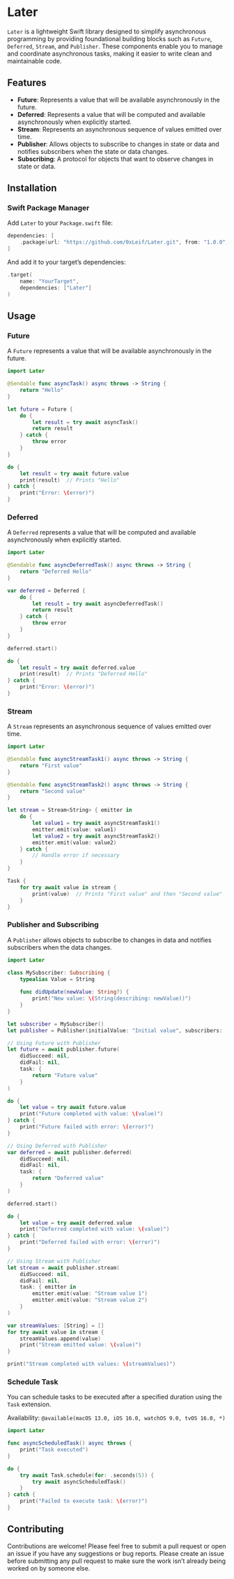 # Later

`Later` is a lightweight Swift library designed to simplify asynchronous programming by providing foundational building blocks such as `Future`, `Deferred`, `Stream`, and `Publisher`. These components enable you to manage and coordinate asynchronous tasks, making it easier to write clean and maintainable code.

## Features

- **Future**: Represents a value that will be available asynchronously in the future.
- **Deferred**: Represents a value that will be computed and available asynchronously when explicitly started.
- **Stream**: Represents an asynchronous sequence of values emitted over time.
- **Publisher**: Allows objects to subscribe to changes in state or data and notifies subscribers when the state or data changes.
- **Subscribing**: A protocol for objects that want to observe changes in state or data.

## Installation

### Swift Package Manager

Add `Later` to your `Package.swift` file:

```swift
dependencies: [
    .package(url: "https://github.com/0xLeif/Later.git", from: "1.0.0")
]
```

And add it to your target’s dependencies:

```swift
.target(
    name: "YourTarget",
    dependencies: ["Later"]
)
```

## Usage

### Future

A `Future` represents a value that will be available asynchronously in the future.

```swift
import Later

@Sendable func asyncTask() async throws -> String {
    return "Hello"
}

let future = Future {
    do {
        let result = try await asyncTask()
        return result
    } catch {
        throw error
    }
}

do {
    let result = try await future.value
    print(result)  // Prints "Hello"
} catch {
    print("Error: \(error)")
}
```

### Deferred

A `Deferred` represents a value that will be computed and available asynchronously when explicitly started.

```swift
import Later

@Sendable func asyncDeferredTask() async throws -> String {
    return "Deferred Hello"
}

var deferred = Deferred {
    do {
        let result = try await asyncDeferredTask()
        return result
    } catch {
        throw error
    }
}

deferred.start()

do {
    let result = try await deferred.value
    print(result)  // Prints "Deferred Hello"
} catch {
    print("Error: \(error)")
}
```

### Stream

A `Stream` represents an asynchronous sequence of values emitted over time.

```swift
import Later

@Sendable func asyncStreamTask1() async throws -> String {
    return "First value"
}

@Sendable func asyncStreamTask2() async throws -> String {
    return "Second value"
}

let stream = Stream<String> { emitter in
    do {
        let value1 = try await asyncStreamTask1()
        emitter.emit(value: value1)
        let value2 = try await asyncStreamTask2()
        emitter.emit(value: value2)
    } catch {
        // Handle error if necessary
    }
}

Task {
    for try await value in stream {
        print(value)  // Prints "First value" and then "Second value"
    }
}
```

### Publisher and Subscribing

A `Publisher` allows objects to subscribe to changes in data and notifies subscribers when the data changes.

```swift
import Later

class MySubscriber: Subscribing {
    typealias Value = String
    
    func didUpdate(newValue: String?) {
        print("New value: \(String(describing: newValue))")
    }
}

let subscriber = MySubscriber()
let publisher = Publisher(initialValue: "Initial value", subscribers: [subscriber])

// Using Future with Publisher
let future = await publisher.future(
    didSucceed: nil,
    didFail: nil,
    task: {
        return "Future value"
    }
)

do {
    let value = try await future.value
    print("Future completed with value: \(value)")
} catch {
    print("Future failed with error: \(error)")
}

// Using Deferred with Publisher
var deferred = await publisher.deferred(
    didSucceed: nil,
    didFail: nil,
    task: {
        return "Deferred value"
    }
)

deferred.start()

do {
    let value = try await deferred.value
    print("Deferred completed with value: \(value)")
} catch {
    print("Deferred failed with error: \(error)")
}

// Using Stream with Publisher
let stream = await publisher.stream(
    didSucceed: nil,
    didFail: nil,
    task: { emitter in
        emitter.emit(value: "Stream value 1")
        emitter.emit(value: "Stream value 2")
    }
)

var streamValues: [String] = []
for try await value in stream {
    streamValues.append(value)
    print("Stream emitted value: \(value)")
}

print("Stream completed with values: \(streamValues)")
```

### Schedule Task

You can schedule tasks to be executed after a specified duration using the `Task` extension.

Availability: `@available(macOS 13.0, iOS 16.0, watchOS 9.0, tvOS 16.0, *)`

```swift
import Later

func asyncScheduledTask() async throws {
    print("Task executed")
}

do {
    try await Task.schedule(for: .seconds(5)) {
        try await asyncScheduledTask()
    }
} catch {
    print("Failed to execute task: \(error)")
}
```

## Contributing

Contributions are welcome! Please feel free to submit a pull request or open an issue if you have any suggestions or bug reports. Please create an issue before submitting any pull request to make sure the work isn’t already being worked on by someone else.
